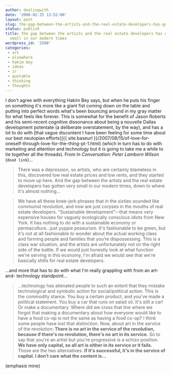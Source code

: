 ```yaml
---
author: dealingwith
date: '2008-02-25 13:52:00'
layout: post
slug: the-gap-between-the-artists-and-the-real-estate-developers-has-gotten-very-small-in-our-modern-times
status: publish
title: the gap between the artists and the real estate developers has gotten very
  small in our modern times
wordpress_id: '2500'
categories:
 - art
 - elsewhere
 - hakim bey
 - ideas
 - ir
 - quotable
 - thinking
 - thoughts
---
```


I don't agree with everything Hakim Bey says, but when he puts his finger on something it's more like a giant fist coming down on the table and putting into perfect words what's been bouncing around in my gray matter for what feels like forever. This is somewhat for the benefit of Jason Roberts and his semi-recent cognitive dissonance about being a nouvelle Dallas development potentate (a deliberate overstatement, by the way), and has a lot to do with [that vague discontent I have been feeling for some time about our best neutopian efforts]({{ site.baseurl }}/2007/08/15/of-love-for-oneself-through-love-for-the-thing-pt-1.html) (which in turn has to do with marketing and attention and technology but it is going to take me a while to tie together all the threads). From _In Conversation: Peter Lamborn Wilson_ (`dead link`)...

> There was a depression, so artists, who are certainly blameless in this, discovered low real estate prices and low rents, and they started to move up here. And the gap between the artists and the real estate developers has gotten very small in our modern times, down to where it's almost nothing...

> We have all these knee-jerk phrases that in the sixties sounded like communist revolution, and now are just corpses in the mouths of real estate developers. "Sustainable development"--that means very expensive houses for vaguely ecologically conscious idiots from New York. It has nothing to do with a sustainable economy or permaculture...just yuppie poseurism. It's fashionable to be green, but it's not at all fashionable to wonder about the actual working class and farming people and families that you’re dispossessing. This is a class war situation, and the artists are unfortunately not on the right side of the battle. If we would just honestly look at what function we're serving in this economy, I'm afraid we would see that we're basically shills for real estate developers.

...and more that has to do with what I'm really grappling with from an art-and- technology standpoint...

> ...technology has alienated people to such an extent that they mistake technological and symbolic action for social/political action. This is the commodity stance. You buy a certain product, and you've made a political statement. You buy a car that runs on salad oil. It's still a car! Or make a documentary. Where did we cross that line where we forgot that making a documentary about how everyone would like to have a food co-op is not the same as having a food co-op? I think some people have lost that distinction. Now, about art in the service of the revolution: **There is no art in the service of the revolution, because if there's no revolution, there's no art in its service.** So to say that you're an artist but you're progressive is a schizo position. **We have only capital, so all art is either in its service or it fails.** Those are the two alternatives. **If it's successful, it's in the service of capital. I don’t care what the content is...**

(emphasis mine)
